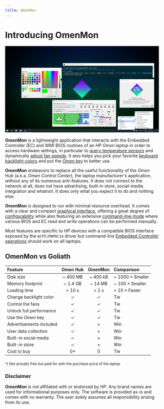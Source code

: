 ```yaml
---
title: OmenMon
---
```


# Introducing OmenMon

![OmenMon graphical mode overview](/pic/gui-overview.png)

**OmenMon** is a lightweight application that interacts with the Embedded Controller (EC) and WMI BIOS routines of an _HP Omen_ laptop in order to access hardware settings, in particular to [query temperature sensors](/gui#temperature) and dynamically [adjust fan speeds](/gui#fan-control). It also helps you pick your favorite [keyboard backlight colors](/gui#keyboard) and put the [_Omen_ key](/config#key) to better use.

**OmenMon** endeavors to replace all the useful functionality of the _Omen Hub_ (a.k.a. _Omen Control Center_), the laptop manufacturer's application, without any of its numerous anti-features. It does not connect to the network at all, does not have advertising, built-in store, social-media integration and whatnot. It does only what you expect it to do and nothing else.

**OmenMon** is designed to run with minimal resource overhead. It comes with a clear and compact [graphical interface](/gui), offering a great degree of [configurability](/config) while also featuring an extensive [command-line mode](/cli) where various BIOS and EC read and write operations can be performed manually. 

Most features are specific to _HP_ devices with a compatible BIOS interface exposed by the `ACPI\PNP0C14` driver but command-line [Embedded Controller operations](/cli#ec) should work on all laptops.

## OmenMon vs Goliath

| Feature                 | Omen Hub |  OmenMon | Comparison       |
|:------------------------|:--------:|:--------:|:-----------------|
| Disk size               | ~ 400 MB | ~ 400 kB | ~ 1000 × Smaller |
| Memory footprint        | ~ 1.4 GB | ~ 14 MB  | ~ 100 × Smaller  |
| Loading time            | > 10 s   | < 1 s    | > 10 × Faster    |
| Change backlight color  | ✓        | ✓        | Tie              |
| Control the fans        | ✓        | ✓        | Tie              |
| Unlock full performance | ✓        | ✓        | Tie              |
| Use the _Omen_ key      | ✓        | ✓        | Tie              |
| Advertisements included | ✓        | ×        | Win              |
| User data collection    | ✓        | ×        | Win              |
| Built-in social media   | ✓        | ×        | Win              |
| Built-in store          | ✓        | ×        | Win              |
| Cost to buy             | 0*       | 0        | Tie              |

<sub>*) Not actually free but paid for with the purchase price of the laptop</sub>

### Disclaimer

**OmenMon** is not affiliated with or endorsed by _HP_. Any brand names are used for informational purposes only. The software is provided as-is and comes with no warranty. The user solely assumes all responsibility arising from its use.
